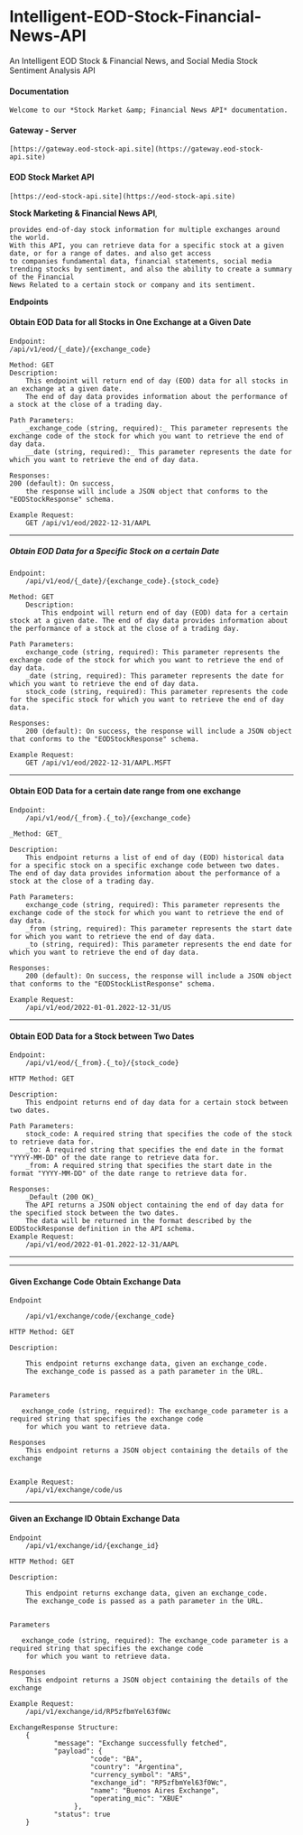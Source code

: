 # Intelligent-EOD-Stock-Financial-News-API
An Intelligent EOD Stock &amp; Financial News, and Social Media Stock Sentiment Analysis API


#### Documentation

    Welcome to our *Stock Market &amp; Financial News API* documentation. 
    
#### Gateway - Server

    [https://gateway.eod-stock-api.site](https://gateway.eod-stock-api.site)

#### EOD Stock Market API

    [https://eod-stock-api.site](https://eod-stock-api.site)

    
**Stock Marketing & Financial News API**,

    provides end-of-day stock information for multiple exchanges around the world. 
    With this API, you can retrieve data for a specific stock at a given date, or for a range of dates. and also get access
    to companies fundamental data, financial statements, social media trending stocks by sentiment, and also the ability to create a summary of the Financial 
    News Related to a certain stock or company and its sentiment.



**Endpoints**
#### Obtain EOD Data for all Stocks in One Exchange at a Given Date
    Endpoint:
    /api/v1/eod/{_date}/{exchange_code}
    
    Method: GET 
    Description:
        This endpoint will return end of day (EOD) data for all stocks in an exchange at a given date. 
        The end of day data provides information about the performance of a stock at the close of a trading day.
    
    Path Parameters: 
        _exchange_code (string, required):_ This parameter represents the exchange code of the stock for which you want to retrieve the end of day data. 
        __date (string, required):_ This parameter represents the date for which you want to retrieve the end of day data.
    
    Responses: 
    200 (default): On success, 
        the response will include a JSON object that conforms to the "EODStockResponse" schema.

    Example Request: 
        GET /api/v1/eod/2022-12-31/AAPL

----------------------------------------------------------------------------------------------------------------------------------------

##### Obtain EOD Data for a Specific Stock on a certain Date
    Endpoint:  
        /api/v1/eod/{_date}/{exchange_code}.{stock_code}
    
    Method: GET 
        Description:
            This endpoint will return end of day (EOD) data for a certain stock at a given date. The end of day data provides information about the performance of a stock at the close of a trading day.
    
    Path Parameters: 
        exchange_code (string, required): This parameter represents the exchange code of the stock for which you want to retrieve the end of day data. 
        _date (string, required): This parameter represents the date for which you want to retrieve the end of day data. 
        stock_code (string, required): This parameter represents the code for the specific stock for which you want to retrieve the end of day data.
    
    Responses: 
        200 (default): On success, the response will include a JSON object that conforms to the "EODStockResponse" schema.

    Example Request: 
        GET /api/v1/eod/2022-12-31/AAPL.MSFT

----------------------------------------------------------------------------------------------------------------------------------------
#### Obtain EOD Data for a certain date range from one exchange
    Endpoint:
        /api/v1/eod/{_from}.{_to}/{exchange_code}
    
    _Method: GET_
    
    Description: 
        This endpoint returns a list of end of day (EOD) historical data for a specific stock on a specific exchange code between two dates. The end of day data provides information about the performance of a stock at the close of a trading day.
    
    Path Parameters: 
        exchange_code (string, required): This parameter represents the exchange code of the stock for which you want to retrieve the end of day data. 
        _from (string, required): This parameter represents the start date for which you want to retrieve the end of day data. 
        _to (string, required): This parameter represents the end date for which you want to retrieve the end of day data.
    
    Responses: 
        200 (default): On success, the response will include a JSON object that conforms to the "EODStockListResponse" schema.
    
    Example Request: 
        /api/v1/eod/2022-01-01.2022-12-31/US

----------------------------------------------------------------------------------------------------------------------------------------
#### Obtain EOD Data for a Stock between Two Dates
    Endpoint:
        /api/v1/eod/{_from}.{_to}/{stock_code}
    
    HTTP Method: GET
    
    Description: 
        This endpoint returns end of day data for a certain stock between two dates.
    
    Path Parameters: 
        stock_code: A required string that specifies the code of the stock to retrieve data for. 
        _to: A required string that specifies the end date in the format "YYYY-MM-DD" of the date range to retrieve data for. 
        _from: A required string that specifies the start date in the format "YYYY-MM-DD" of the date range to retrieve data for.
    
    Responses: 
        _Default (200 OK)_ 
        The API returns a JSON object containing the end of day data for the specified stock between the two dates. 
        The data will be returned in the format described by the EODStockResponse definition in the API schema.
    Example Request: 
        /api/v1/eod/2022-01-01.2022-12-31/AAPL

----------------------------------------------------------------------------------------------------------------------------------------

----------------------------------------------------------------------------------------------------------------------------------------
#### Given Exchange Code Obtain Exchange Data
    Endpoint
    
        /api/v1/exchange/code/{exchange_code}
    
    HTTP Method: GET
    
    Description:
    
        This endpoint returns exchange data, given an exchange_code.  
        The exchange_code is passed as a path parameter in the URL.
    
    
    Parameters
    
       exchange_code (string, required): The exchange_code parameter is a required string that specifies the exchange code 
        for which you want to retrieve data.
    
    Responses
        This endpoint returns a JSON object containing the details of the exchange 
    
    
    Example Request: 
        /api/v1/exchange/code/us

----------------------------------------------------------------------------------------------------------------------------------------
#### Given an Exchange ID Obtain Exchange Data
    Endpoint
        /api/v1/exchange/id/{exchange_id}
    
    HTTP Method: GET
    
    Description:
    
        This endpoint returns exchange data, given an exchange_code.  
        The exchange_code is passed as a path parameter in the URL.
    
    
    Parameters
    
       exchange_code (string, required): The exchange_code parameter is a required string that specifies the exchange code 
        for which you want to retrieve data.
    
    Responses
        This endpoint returns a JSON object containing the details of the exchange 

    Example Request: 
        /api/v1/exchange/id/RP5zfbmYel63f0Wc

    ExchangeResponse Structure:
        {
               "message": "Exchange successfully fetched",
               "payload": {
                        "code": "BA",
                        "country": "Argentina",
                        "currency_symbol": "ARS",
                        "exchange_id": "RP5zfbmYel63f0Wc",
                        "name": "Buenos Aires Exchange",
                        "operating_mic": "XBUE"
                    },
               "status": true
        }


